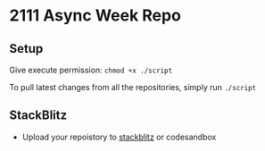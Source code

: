 # 2111 Async Week Repo

## Setup

Give execute permission: `chmod +x ./script`

To pull latest changes from all the repositories, simply run `./script`

## StackBlitz

- Upload your repoistory to [stackblitz](https://developer.stackblitz.com/docs/platform/importing-projects/) or codesandbox
